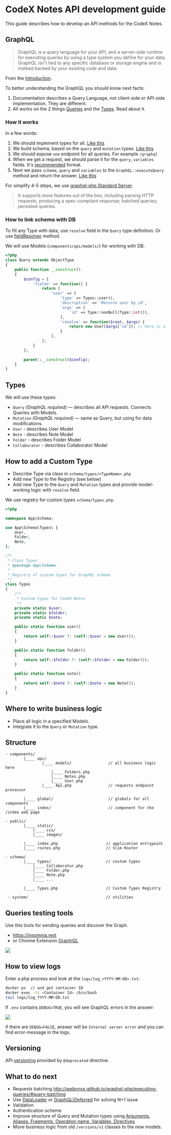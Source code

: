 # CodeX Notes API development guide

This guide describes how to develop an API methods for the CodeX Notes.

## GraphQL

> GraphQL is a query language for your API, and a server-side runtime for executing queries by using a type system you define for your data. GraphQL isn't tied to any specific database or storage engine and is instead backed by your existing code and data.

From the [Introduction](http://graphql.org/learn/).

To better understanding the GraphQL you should know next facts:

1. Documentation describes a Query Language, not client-side or API-side implementation. They are different.
2. All works on the 2 things [Queries](http://graphql.org/learn/queries/) and the [Types](http://graphql.org/learn/schema/). Read about it.

### How it works

In a few words:

1. We should implement types for all. [Like this](http://webonyx.github.io/graphql-php/type-system/object-types/) 
2. We build schema, based on the `query` and `mutation` types. [Like this](http://webonyx.github.io/graphql-php/type-system/schema/)
3. We should expose `one` endpoint for all queries. For example `/graphql` 
4. When we get a request, we should parse it for the `query`, `variables` fields. It's [recommended](http://graphql.org/learn/serving-over-http/) format. 
5. Next we pass `schema`, `query` and `variables` to the `GraphQL::executeQuery` method and return the answer. [Like this](http://webonyx.github.io/graphql-php/getting-started/)

For simplify 4-5 steps, we use [graphql-php Standard Server](http://webonyx.github.io/graphql-php/executing-queries/#using-server).

> It supports more features out of the box, including parsing HTTP requests, producing a spec-compliant response; batched queries; persisted queries.

### How to link schema with DB

To fill any Type with data, use `resolve` field in the `Query` type definition. Or use [fieldResolver](http://webonyx.github.io/graphql-php/data-fetching/) method.

We will use Models (`components/api/models/`) for working with DB.
 
```php
<?php
class Query extends ObjectType
{
    public function __construct()
    {
        $config = [
            'fields' => function() {
                return [
                    'user' => [
                        'type' => Types::user(),
                        'description' => 'Returns user by id',
                        'args' => [
                            'id' => Type::nonNull(Type::int()),
                        ],
                        'resolve' => function($root, $args) {
                            return new User($args['id']); // here is a DataFetching
                        }
                    ],
                ];
            }
        ];

        parent::__construct($config);
    }
}

```

## Types 

We will use these types:

- `Query` _(GraphQL required)_ — describes all API requests. Connects Queries with Models.
- `Mutation` _(GraphQL required)_ — same as Query, but using for data modifications.
- `User` - describes User Model
- `Note` - describes Note Model
- `Folder` - describes Folder Model
- `Collaborator` - describes Collaborator Model

## How to add a Custom Type

- Describe Type via class in `schema/types/<TypeName>.php`
- Add new Type to the Registry (see below)
- Add new Type to the `Query` and `Mutation` types and provide model-working logic with `resolve` field. 

We use registry for custom types `schema/types.php`. 

```php
<?php

namespace App\Schema;

use App\Schema\Types\ {
    User,
    Folder,
    Note,
};

/**
 * Class Types
 * @package App\Schema
 *
 * Registry of custom types for GraphQL schema
 */
class Types
{
    /**
     * Custom types for CodeX Notes
     */
    private static $user;
    private static $folder;
    private static $note;

    public static function user()
    {
        return self::$user ?: (self::$user = new User());
    }

    public static function folder()
    {
        return self::$folder ?: (self::$folder = new Folder());
    }

    public static function note()
    {
        return self::$note ?: (self::$note = new Note());
    }
}
```

## Where to write business logic

- Place all logic in a specified Models.
- Integrate it to the `Query` or `Mutation` type.

## Structure

```
- components/
        |____ api/
                |____ models/                // all business logic here
                    |____ Folders.php
                    |____ Notes.php
                    |____ User.php
                |____ Api.php                // requests endpoint processor
                
        |____ global/                        // globals for all components
        |____ index/                         // component for the /index web page
        
- public/
        |____ static/   
            |____ css/
            |____ images/
            
        |____ index.php                     // application entrypoint
        |____ routes.php                    // Slim Router 
       
- schema/
        |____ types/                        // custom types
            |____ Collaborator.php
            |____ Folder.php
            |____ Note.php
            |____ ...
            
        |____ Types.php                     // Custom Types Registry
        
 - system/                                  // utilities

```

## Queries testing tools

Use this tools for sending queries and discover the Graph.

- https://insomnia.rest
- or Chrome Extension [GraphiQL](https://chrome.google.com/webstore/detail/chromeiql/fkkiamalmpiidkljmicmjfbieiclmeij)

![](https://capella.pics/03778dbd-0872-4812-aebd-ba400651fe67/resize/1300)

## How to view logs

Enter a php process and look at the `logs/log_<YYYY-MM-DD>.txt`:

```bash
docker ps  // and get container ID
docker exec -ti <Container Id> /bin/bash
tail logs/log_YYYY-MM-DD.txt
```

If `.env` contains `DEBUG=TRUE`, you will see GraphQL errors in the answer:

![](https://capella.pics/05b1b1c0-4482-45f0-b6eb-1f177764dece/resize/1300)

if there are `DEBUG=FALSE`, answer will be `Internal server error` and you can find error-message in the logs.

## Versioning

API [versioning](https://capella.pics/05b1b1c0-4482-45f0-b6eb-1f177764dece/resize/1300) provided by `@deprecated` directive.

## What to do next

- Requests batching http://webonyx.github.io/graphql-php/executing-queries/#query-batching
- Use [DataLoader](https://github.com/facebook/dataloader) or [GraphQL\Deferred](http://webonyx.github.io/graphql-php/data-fetching/#solving-n1-problem) for solving N+1 issue
- Validation
- Authentication scheme 
- Improve structure of Query and Mutation types using [Arguments, Aliases, Fragments, Operation name, Variables, Directives](http://graphql.org/learn/queries/)
- Move business logic from old `/versions/v1` classes to the new models.